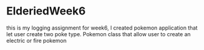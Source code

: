 # ElderiedWeek6
this is my logging assignment for week6, I created pokemon application that let user create two poke type. 
Pokemon class that allow user to create an electric or fire pokemon 
